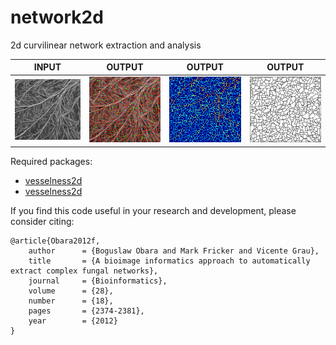 # network2d
2d curvilinear network extraction and analysis<br/>

| INPUT | OUTPUT | OUTPUT | OUTPUT |
| ------------- | ------------- | ------------- | ------------- |
| <img src="https://github.com/BoguslawObara/network2d/blob/master/im/fungal_network.png" width="200"> | <img src="https://github.com/BoguslawObara/network2d/blob/master/im/fungal_network_label.png" width="200"> | <img src="https://github.com/BoguslawObara/network2d/blob/master/im/fungal_network_thick.png" width="200"> | <img src="https://github.com/BoguslawObara/network2d/blob/master/im/fungal_network_graph.png" width="200"> | 


Required packages:
- [vesselness2d](../../../vesselness2d)
- [vesselness2d](../../../vesselness_pct2d)

If you find this code useful in your research and development, please consider citing:

    @article{Obara2012f,
        author      = {Boguslaw Obara and Mark Fricker and Vicente Grau},
        title       = {A bioimage informatics approach to automatically extract complex fungal networks},
        journal     = {Bioinformatics},
        volume      = {28},
        number      = {18},
        pages       = {2374-2381},
        year        = {2012}
    }
